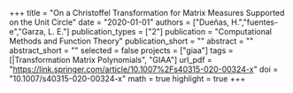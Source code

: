 +++
title = "On a Christoffel Transformation for Matrix Measures Supported on the Unit Circle"
date = "2020-01-01"
authors = ["Dueñas, H.","fuentes-e","Garza, L. E."]
publication_types = ["2"]
publication = "Computational Methods and Function Theory"
publication_short = ""
abstract = ""
abstract_short = ""
selected = false
projects = ["giaa"]
tags = [|Transformation Matrix Polynomials", "GIAA"]
url_pdf = "https://link.springer.com/article/10.1007%2Fs40315-020-00324-x"
doi = "10.1007/s40315-020-00324-x"
math = true
highlight = true
+++
